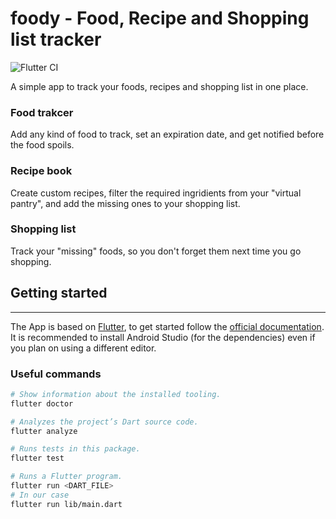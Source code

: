 # foody - Food, Recipe and Shopping list tracker

![Flutter CI](https://github.com/MassConfusion/foody/actions/workflows/flutter-ci.yml/badge.svg?branch=main)

A simple app to track your foods, recipes and shopping list in one place.

### Food trakcer
Add any kind of food to track, set an expiration date, and get notified before the food spoils.

### Recipe book
Create custom recipes, filter the required ingridients from your "virtual pantry", and add the missing ones to your shopping list.

### Shopping list
Track your "missing" foods, so you don't forget them next time you go shopping.

## Getting started
---
The App is based on [Flutter](https://flutter.dev/), to get started follow the [official documentation](https://flutter.dev/docs/get-started/install). It is recommended to install Android Studio (for the dependencies) even if you plan on using a different editor.

### Useful commands

```bash
# Show information about the installed tooling.
flutter doctor
```

```bash
# Analyzes the project’s Dart source code.
flutter analyze
```

```bash
# Runs tests in this package.
flutter test
```

```bash
# Runs a Flutter program.
flutter run <DART_FILE>
# In our case
flutter run lib/main.dart
```
